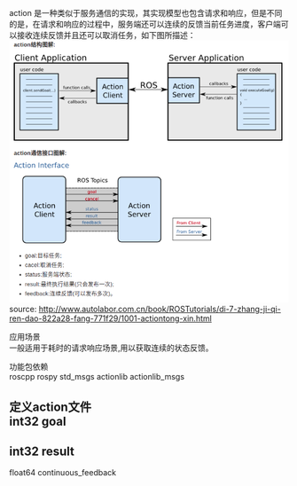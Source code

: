 action 是一种类似于服务通信的实现，其实现模型也包含请求和响应，但是不同的是，在请求和响应的过程中，服务端还可以连续的反馈当前任务进度，客户端可以接收连续反馈并且还可以取消任务，如下图所描述：  
![image](https://github.com/wenkaifool/ROS/blob/master/ROS_demo/action_demo/image/action_struct.png)  
source: http://www.autolabor.com.cn/book/ROSTutorials/di-7-zhang-ji-qi-ren-dao-822a28-fang-771f29/1001-actiontong-xin.html  

应用场景  
一般适用于耗时的请求响应场景,用以获取连续的状态反馈。  

功能包依赖  
roscpp rospy std_msgs actionlib actionlib_msgs  

定义action文件   
int32 goal  
---   
int32 result  
---   
float64 continuous_feedback  




